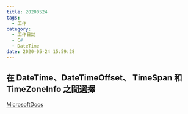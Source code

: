 ```yaml
---
title: 20200524
tags:
  - 工作
category:
  - 工作日誌
  - C#
  - DateTime
date: 2020-05-24 15:59:28
---
```

## 在 DateTime、DateTimeOffset、 TimeSpan 和 TimeZoneInfo 之間選擇

[MicrosoftDocs](https://docs.microsoft.com/zh-tw/dotnet/standard/datetime/choosing-between-datetime)
